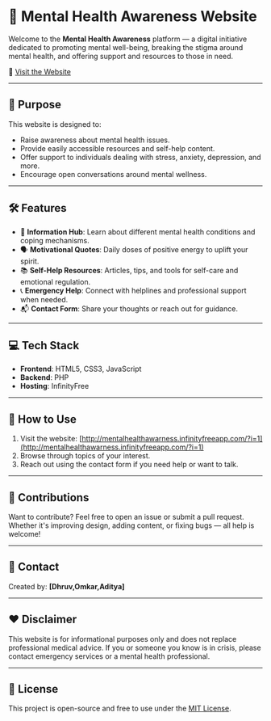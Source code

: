 # 🌿 Mental Health Awareness Website

Welcome to the **Mental Health Awareness** platform — a digital initiative dedicated to promoting mental well-being, breaking the stigma around mental health, and offering support and resources to those in need.

🔗 [Visit the Website](http://mentalhealthawarness.infinityfreeapp.com/?i=1)

---

## 📌 Purpose

This website is designed to:
- Raise awareness about mental health issues.
- Provide easily accessible resources and self-help content.
- Offer support to individuals dealing with stress, anxiety, depression, and more.
- Encourage open conversations around mental wellness.

---

## 🛠️ Features

- 🧠 **Information Hub**: Learn about different mental health conditions and coping mechanisms.
- 🗣️ **Motivational Quotes**: Daily doses of positive energy to uplift your spirit.
- 📚 **Self-Help Resources**: Articles, tips, and tools for self-care and emotional regulation.
- 📞 **Emergency Help**: Connect with helplines and professional support when needed.
- 📬 **Contact Form**: Share your thoughts or reach out for guidance.

---

## 💻 Tech Stack

- **Frontend**: HTML5, CSS3, JavaScript
- **Backend**: PHP
- **Hosting**: InfinityFree

---

## 🚀 How to Use

1. Visit the website: [http://mentalhealthawarness.infinityfreeapp.com/?i=1](http://mentalhealthawarness.infinityfreeapp.com/?i=1)
2. Browse through topics of your interest.
3. Reach out using the contact form if you need help or want to talk.

---

## 🤝 Contributions

Want to contribute? Feel free to open an issue or submit a pull request. Whether it's improving design, adding content, or fixing bugs — all help is welcome!

---

## 📩 Contact

Created by: **[Dhruv,Omkar,Aditya]**  

---

## ❤️ Disclaimer

This website is for informational purposes only and does not replace professional medical advice. If you or someone you know is in crisis, please contact emergency services or a mental health professional.

---

## 📃 License

This project is open-source and free to use under the [MIT License](LICENSE).
